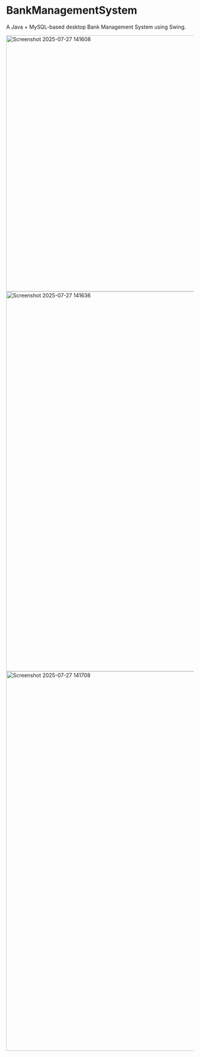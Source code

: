 # BankManagementSystem
A Java + MySQL-based desktop Bank Management System using Swing.

<img width="1793" height="688" alt="Screenshot 2025-07-27 141608" src="https://github.com/user-attachments/assets/c1b34cdb-708c-49a6-a0bc-58af693b55b0" />


<img width="1919" height="1020" alt="Screenshot 2025-07-27 141636" src="https://github.com/user-attachments/assets/d9bde98a-476e-4739-a917-6f5afdbe323d" />


<img width="1918" height="1019" alt="Screenshot 2025-07-27 141708" src="https://github.com/user-attachments/assets/7f8f6c1d-9fdb-4df4-ae31-770ab25b2ddc" />
